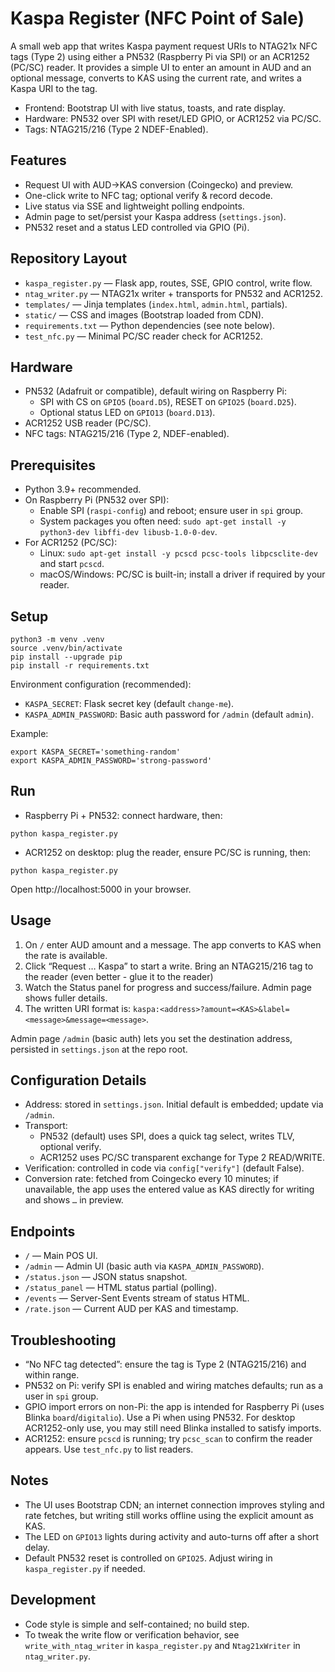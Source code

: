 # Kaspa Register (NFC Point of Sale)

A small web app that writes Kaspa payment request URIs to NTAG21x NFC tags (Type 2) using either a PN532 (Raspberry Pi via SPI) or an ACR1252 (PC/SC) reader. It provides a simple UI to enter an amount in AUD and an optional message, converts to KAS using the current rate, and writes a Kaspa URI to the tag.

- Frontend: Bootstrap UI with live status, toasts, and rate display.
- Hardware: PN532 over SPI with reset/LED GPIO, or ACR1252 via PC/SC.
- Tags: NTAG215/216 (Type 2 NDEF-Enabled).


## Features
- Request UI with AUD→KAS conversion (Coingecko) and preview.
- One-click write to NFC tag; optional verify & record decode.
- Live status via SSE and lightweight polling endpoints.
- Admin page to set/persist your Kaspa address (`settings.json`).
- PN532 reset and a status LED controlled via GPIO (Pi).


## Repository Layout
- `kaspa_register.py` — Flask app, routes, SSE, GPIO control, write flow.
- `ntag_writer.py` — NTAG21x writer + transports for PN532 and ACR1252.
- `templates/` — Jinja templates (`index.html`, `admin.html`, partials).
- `static/` — CSS and images (Bootstrap loaded from CDN).
- `requirements.txt` — Python dependencies (see note below).
- `test_nfc.py` — Minimal PC/SC reader check for ACR1252.


## Hardware
- PN532 (Adafruit or compatible), default wiring on Raspberry Pi:
  - SPI with CS on `GPIO5` (`board.D5`), RESET on `GPIO25` (`board.D25`).
  - Optional status LED on `GPIO13` (`board.D13`).
- ACR1252 USB reader (PC/SC).
- NFC tags: NTAG215/216 (Type 2, NDEF-enabled).


## Prerequisites
- Python 3.9+ recommended.
- On Raspberry Pi (PN532 over SPI):
  - Enable SPI (`raspi-config`) and reboot; ensure user in `spi` group.
  - System packages you often need: `sudo apt-get install -y python3-dev libffi-dev libusb-1.0-0-dev`.
- For ACR1252 (PC/SC):
  - Linux: `sudo apt-get install -y pcscd pcsc-tools libpcsclite-dev` and start `pcscd`.
  - macOS/Windows: PC/SC is built-in; install a driver if required by your reader.


## Setup
```
python3 -m venv .venv
source .venv/bin/activate
pip install --upgrade pip
pip install -r requirements.txt
```

Environment configuration (recommended):
- `KASPA_SECRET`: Flask secret key (default `change-me`).
- `KASPA_ADMIN_PASSWORD`: Basic auth password for `/admin` (default `admin`).

Example:
```
export KASPA_SECRET='something-random'
export KASPA_ADMIN_PASSWORD='strong-password'
```


## Run
- Raspberry Pi + PN532: connect hardware, then:
```
python kaspa_register.py
```
- ACR1252 on desktop: plug the reader, ensure PC/SC is running, then:
```
python kaspa_register.py
```

Open http://localhost:5000 in your browser.


## Usage
1. On `/` enter AUD amount and a message. The app converts to KAS when the rate is available.
2. Click “Request … Kaspa” to start a write. Bring an NTAG215/216 tag to the reader (even better - glue it to the reader)
3. Watch the Status panel for progress and success/failure. Admin page shows fuller details.
4. The written URI format is: `kaspa:<address>?amount=<KAS>&label=<message>&message=<message>`.

Admin page `/admin` (basic auth) lets you set the destination address, persisted in `settings.json` at the repo root.


## Configuration Details
- Address: stored in `settings.json`. Initial default is embedded; update via `/admin`.
- Transport:
  - PN532 (default) uses SPI, does a quick tag select, writes TLV, optional verify.
  - ACR1252 uses PC/SC transparent exchange for Type 2 READ/WRITE.
- Verification: controlled in code via `config["verify"]` (default False).
- Conversion rate: fetched from Coingecko every 10 minutes; if unavailable, the app uses the entered value as KAS directly for writing and shows `…` in preview.


## Endpoints
- `/` — Main POS UI.
- `/admin` — Admin UI (basic auth via `KASPA_ADMIN_PASSWORD`).
- `/status.json` — JSON status snapshot.
- `/status_panel` — HTML status partial (polling).
- `/events` — Server-Sent Events stream of status HTML.
- `/rate.json` — Current AUD per KAS and timestamp.


## Troubleshooting
- “No NFC tag detected”: ensure the tag is Type 2 (NTAG215/216) and within range.
- PN532 on Pi: verify SPI is enabled and wiring matches defaults; run as a user in `spi` group.
- GPIO import errors on non-Pi: the app is intended for Raspberry Pi (uses Blinka `board`/`digitalio`). Use a Pi when using PN532. For desktop ACR1252-only use, you may still need Blinka installed to satisfy imports.
- ACR1252: ensure `pcscd` is running; try `pcsc_scan` to confirm the reader appears. Use `test_nfc.py` to list readers.


## Notes
- The UI uses Bootstrap CDN; an internet connection improves styling and rate fetches, but writing still works offline using the explicit amount as KAS.
- The LED on `GPIO13` lights during activity and auto-turns off after a short delay.
- Default PN532 reset is controlled on `GPIO25`. Adjust wiring in `kaspa_register.py` if needed.


## Development
- Code style is simple and self-contained; no build step.
- To tweak the write flow or verification behavior, see `write_with_ntag_writer` in `kaspa_register.py` and `Ntag21xWriter` in `ntag_writer.py`.


